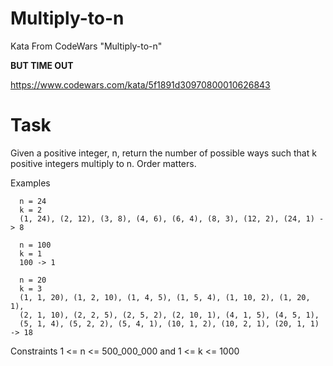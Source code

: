 # Multiply-to-n
  Kata From CodeWars "Multiply-to-n"
  
  **BUT TIME OUT**
  
  https://www.codewars.com/kata/5f1891d30970800010626843
  
# Task
  Given a positive integer, n, return the number of possible ways such that k positive integers multiply to n. Order matters.
  
  Examples
  ```
    n = 24
    k = 2
    (1, 24), (2, 12), (3, 8), (4, 6), (6, 4), (8, 3), (12, 2), (24, 1) -> 8

    n = 100
    k = 1
    100 -> 1

    n = 20
    k = 3
    (1, 1, 20), (1, 2, 10), (1, 4, 5), (1, 5, 4), (1, 10, 2), (1, 20, 1),
    (2, 1, 10), (2, 2, 5), (2, 5, 2), (2, 10, 1), (4, 1, 5), (4, 5, 1),
    (5, 1, 4), (5, 2, 2), (5, 4, 1), (10, 1, 2), (10, 2, 1), (20, 1, 1) -> 18
  ```
    
 Constraints 1 <= n <= 500_000_000 and 1 <= k <= 1000
